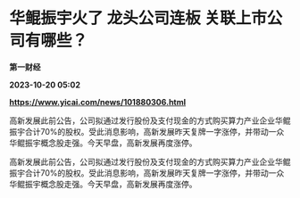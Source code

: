 # 华鲲振宇火了 龙头公司连板 关联上市公司有哪些？
**第一财经**

**2023-10-20 05:02**

**https://www.yicai.com/news/101880306.html**

高新发展此前公告，公司拟通过发行股份及支付现金的方式购买算力产业企业华鲲振宇合计70%的股权。受此消息影响，高新发展昨天复牌一字涨停，并带动一众华鲲振宇概念股走强。今天早盘，高新发展再度涨停。

高新发展此前公告，公司拟通过发行股份及支付现金的方式购买算力产业企业华鲲振宇合计70%的股权。受此消息影响，高新发展昨天复牌一字涨停，并带动一众华鲲振宇概念股走强。今天早盘，高新发展再度涨停。